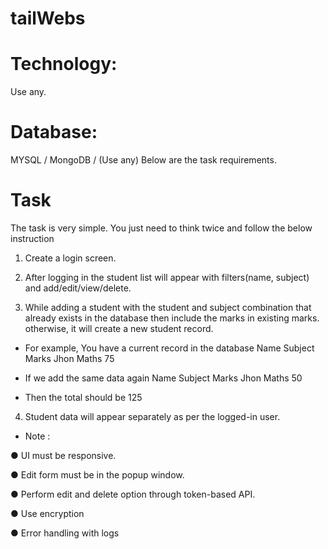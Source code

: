 # tailWebs

# Technology:
Use any.

# Database:
MYSQL / MongoDB / (Use any)
Below are the task requirements.

# Task

The task is very simple. You just need to think twice and follow the below
instruction

1. Create a login screen.

2. After logging in the student list will appear with filters(name, subject) and
add/edit/view/delete.

3. While adding a student with the student and subject combination that
already exists in the database then include the marks in existing marks.
otherwise, it will create a new student record.


* For example, You have a current record in the database
    Name   Subject   Marks
    Jhon    Maths     75

* If we add the same data again
    Name   Subject   Marks
    Jhon    Maths     50

* Then the total should be 125


4. Student data will appear separately as per the logged-in user.

* Note :

● UI must be responsive.

● Edit form must be in the popup window.

● Perform edit and delete option through token-based API.

● Use encryption

● Error handling with logs